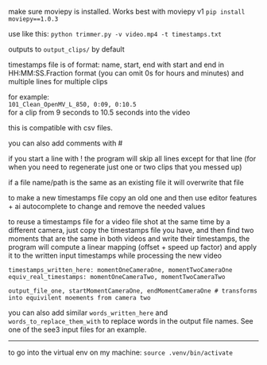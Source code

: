 

make sure moviepy is installed. 
Works best with moviepy v1 `pip install moviepy==1.0.3`

use like this:
`python trimmer.py -v video.mp4 -t timestamps.txt`

outputs to `output_clips/` by default

timestamps file is of format:
name, start, end
with start and end in HH:MM:SS.Fraction format (you can omit 0s for hours and minutes)
and multiple lines for multiple clips

for example: \
`101_Clean_OpenMV_L_850, 0:09, 0:10.5` \
for a clip from 9 seconds to 10.5 seconds into the video 

this is compatible with csv files.

you can also add comments with #

if you start a line with ! the program will skip all lines except for that line (for when you need to regenerate just one or two clips that you messed up)

if a file name/path is the same as an existing file it will overwrite that file

to make a new timestamps file copy an old one and then use editor features + ai autocomplete to change and remove the needed values

to reuse a timestamps file for a video file shot at the same time by a different camera, just copy the timestamps file you have, and then find two moments that are the same in both videos and write their timestamps, the program will compute a linear mapping (offset + speed up factor) and apply it to the written input timestamps while processing the new video

```
timestamps_written_here: momentOneCameraOne, momentTwoCameraOne
equiv_real_timestamps: momentOneCameraTwo, momentTwoCameraTwo

output_file_one, startMomentCameraOne, endMomentCameraOne # transforms into equivilent moements from camera two
```

you can also add similar `words_written_here` and `words_to_replace_them_with` to replace words in the output file names.
See one of the see3 input files for an example.


----
to go into the virtual env on my machine: `source .venv/bin/activate`
